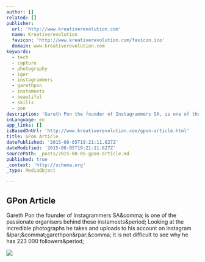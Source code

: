 ```yaml
---
author: []
related: []
publisher:
  url: 'http://www.kreativerevolution.com'
  name: Kreativerevolution
  favicon: 'http://www.kreativerevolution.com/favicon.ico'
  domain: www.kreativerevolution.com
keywords:
  - tech
  - capture
  - photography
  - iger
  - instagrammers
  - garethpon
  - instameets
  - beautiful
  - skills
  - pon
description: 'Gareth Pon the founder of Instagrammers SA, is one of the passionate organisers behind these instameets. Looking at the incredible photographs he takes and uploads to his account on instagram (@garethpon), it is not difficult to see why he has 223 000 followers.'
inLanguage: en
app_links: []
isBasedOnUrl: 'http://www.kreativerevolution.com/gpon-article.html'
title: GPon Article
datePublished: '2015-08-05T19:21:11.627Z'
dateModified: '2015-08-05T19:21:11.627Z'
sourcePath: _posts/2015-08-05-gpon-article.md
published: true
_context: 'http://schema.org'
_type: MediaObject

---
```

<article style=""><h1>GPon Article</h1><p>Gareth Pon the founder of Instagrammers SA&amp;comma; is one of the passionate organisers behind these instameets&amp;period; Looking at the incredible photographs he takes and uploads to his account on instagram &amp;lpar;&amp;commat;garethpon&amp;rpar;&amp;comma; it is not difficult to see why he has 223 000 followers&amp;period;</p><img src="http://www.kreativerevolution.com/uploads/3/7/1/9/37190465/1420724517.png" /></article>
